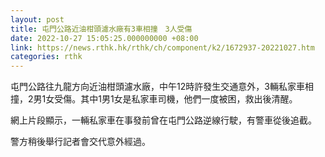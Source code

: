 ```yaml
---
layout: post
title: 屯門公路近油柑頭濾水廠有3車相撞　3人受傷
date: 2022-10-27 15:05:25.000000000 +08:00
link: https://news.rthk.hk/rthk/ch/component/k2/1672937-20221027.htm
categories: rthk
---
```


屯門公路往九龍方向近油柑頭濾水廠，中午12時許發生交通意外，3輛私家車相撞，2男1女受傷。其中1男1女是私家車司機，他們一度被困，救出後清醒。

網上片段顯示，一輛私家車在事發前曾在屯門公路逆線行駛，有警車從後追截。

警方稍後舉行記者會交代意外經過。
